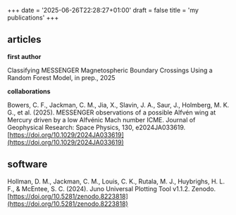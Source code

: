 +++
date = '2025-06-26T22:28:27+01:00'
draft = false
title = 'my publications'
+++

## articles
**first author**

Classifying MESSENGER Magnetospheric Boundary Crossings Using a Random Forest Model, in prep., 2025

**collaborations**

Bowers, C. F., Jackman, C. M., Jia, X., Slavin, J. A., Saur, J., Holmberg, M.
K. G., et al. (2025). MESSENGER observations of a possible Alfvén wing at
Mercury driven by a low Alfvénic Mach number ICME. Journal of Geophysical
Research: Space Physics, 130, e2024JA033619.
[https://doi.org/10.1029/2024JA033619](https://doi.org/10.1029/2024JA033619)

## software
Hollman, D. M., Jackman, C. M., Louis, C. K., Rutala, M. J.,
Huybrighs, H. L. F., & McEntee, S. C. (2024). Juno Universal
Plotting Tool v1.1.2. Zenodo.
[https://doi.org/10.5281/zenodo.8223818](https://doi.org/10.5281/zenodo.8223818)
